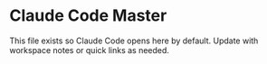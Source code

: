 # Claude Code Master

This file exists so Claude Code opens here by default. Update with workspace notes or quick links as needed.

